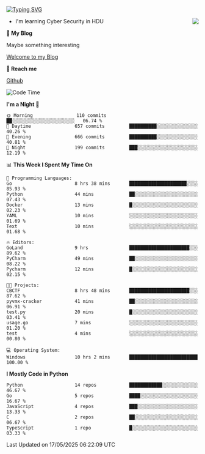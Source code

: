 [![Typing SVG](https://readme-typing-svg.herokuapp.com?font=Fira+Code&pause=1000&random=false&width=450&height=60&lines=Hello+%F0%9F%91%8B%F0%9F%8F%BB;I'm+JBNRZ)](https://git.io/typing-svg)

<a href="#">
  <img align="right" src="https://github-readme-stats.vercel.app/api?username=JBNRZ&show_icons=true&bg_color=15,f2f7fd,E0EAFC" />
</a>

- I'm learning Cyber Security in HDU

 **🌱 My Blog**

Maybe something interesting

[Welcome to my Blog](https://jbnrz.com.cn/)

 **💬 Reach me** 

[Github](https://github.com/JBNRZ)


<!--START_SECTION:waka-->
![Code Time](http://img.shields.io/badge/Code%20Time-1%2C183%20hrs%2022%20mins-blue)

**I'm a Night 🦉** 

```text
🌞 Morning                110 commits         ██░░░░░░░░░░░░░░░░░░░░░░░   06.74 % 
🌆 Daytime                657 commits         ██████████░░░░░░░░░░░░░░░   40.26 % 
🌃 Evening                666 commits         ██████████░░░░░░░░░░░░░░░   40.81 % 
🌙 Night                  199 commits         ███░░░░░░░░░░░░░░░░░░░░░░   12.19 % 
```


📊 **This Week I Spent My Time On** 

```text
💬 Programming Languages: 
Go                       8 hrs 38 mins       █████████████████████░░░░   85.93 % 
Python                   44 mins             ██░░░░░░░░░░░░░░░░░░░░░░░   07.43 % 
Docker                   13 mins             █░░░░░░░░░░░░░░░░░░░░░░░░   02.23 % 
YAML                     10 mins             ░░░░░░░░░░░░░░░░░░░░░░░░░   01.69 % 
Text                     10 mins             ░░░░░░░░░░░░░░░░░░░░░░░░░   01.68 % 

🔥 Editors: 
GoLand                   9 hrs               ██████████████████████░░░   89.62 % 
PyCharm                  49 mins             ██░░░░░░░░░░░░░░░░░░░░░░░   08.22 % 
Pycharm                  12 mins             █░░░░░░░░░░░░░░░░░░░░░░░░   02.15 % 

🐱‍💻 Projects: 
CBCTF                    8 hrs 48 mins       ██████████████████████░░░   87.62 % 
pyvmx-cracker            41 mins             ██░░░░░░░░░░░░░░░░░░░░░░░   06.91 % 
test.py                  20 mins             █░░░░░░░░░░░░░░░░░░░░░░░░   03.41 % 
usage.go                 7 mins              ░░░░░░░░░░░░░░░░░░░░░░░░░   01.20 % 
test                     4 mins              ░░░░░░░░░░░░░░░░░░░░░░░░░   00.80 % 

💻 Operating System: 
Windows                  10 hrs 2 mins       █████████████████████████   100.00 % 
```

**I Mostly Code in Python** 

```text
Python                   14 repos            ████████████░░░░░░░░░░░░░   46.67 % 
Go                       5 repos             ████░░░░░░░░░░░░░░░░░░░░░   16.67 % 
JavaScript               4 repos             ███░░░░░░░░░░░░░░░░░░░░░░   13.33 % 
C                        2 repos             ██░░░░░░░░░░░░░░░░░░░░░░░   06.67 % 
TypeScript               1 repo              █░░░░░░░░░░░░░░░░░░░░░░░░   03.33 % 
```




 Last Updated on 17/05/2025 06:22:09 UTC
<!--END_SECTION:waka-->
